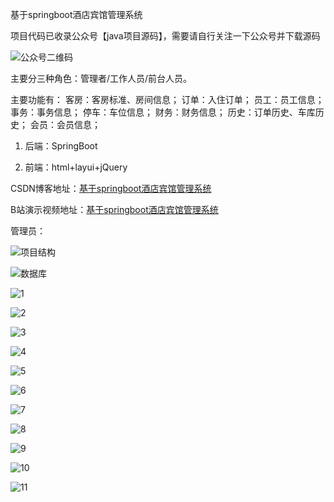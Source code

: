 基于springboot酒店宾馆管理系统


项目代码已收录公众号【java项目源码】，需要请自行关注一下公众号并下载源码

![公众号二维码](./运行截图/wechat.png)

主要分三种角色：管理者/工作人员/前台人员。

主要功能有：
客房：客房标准、房间信息；
订单：入住订单；
员工：员工信息；
事务：事务信息；
停车：车位信息；
财务：财务信息；
历史：订单历史、车库历史；
会员：会员信息；

1. 后端：SpringBoot

2. 前端：html+layui+jQuery


CSDN博客地址：[基于springboot酒店宾馆管理系统](https://blog.csdn.net/mataodehtml/article/details/121617661)

B站演示视频地址：[基于springboot酒店宾馆管理系统](https://www.bilibili.com/video/BV16L41177Wd)


管理员：

![项目结构](./运行截图/项目结构.png)

![数据库](./运行截图/数据库.png)

![1](./运行截图/1.jpeg)

![2](./运行截图/2.jpeg)

![3](./运行截图/3.jpeg)

![4](./运行截图/4.jpeg)

![5](./运行截图/5.jpeg)

![6](./运行截图/6.jpeg)

![7](./运行截图/7.jpeg)

![8](./运行截图/8.jpeg)

![9](./运行截图/9.jpeg)

![10](./运行截图/10.jpeg)

![11](./运行截图/11.jpeg)


